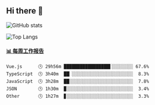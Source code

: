 ## Hi there 👋

![GitHub stats](https://github-readme-stats.orilight.top/api?username=orilights)

![Top Langs](https://github-readme-stats.orilight.top/api/top-langs/?username=orilights&layout=compact)

<!-- waka-box start -->
#### <a href="https://gist.github.com/92c8d5b388768c10efcba86e82b7c4fb" target="_blank">📊 每周工作报告</a>
```text
Vue.js      🕓 29h56m █████████████████▌░░░░░░░░ 67.6%
TypeScript  🕓 3h40m  ██▏░░░░░░░░░░░░░░░░░░░░░░░  8.3%
JavaScript  🕓 3h28m  ██░░░░░░░░░░░░░░░░░░░░░░░░  7.8%
JSON        🕓 1h30m  ▉░░░░░░░░░░░░░░░░░░░░░░░░░  3.4%
Other       🕓 1h27m  ▊░░░░░░░░░░░░░░░░░░░░░░░░░  3.3%
```
<!-- Powered by https://github.com/journey-ad/waka-box-go . -->
<!-- waka-box end -->

